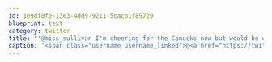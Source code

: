 ```yaml
---
id: 1e9df0fe-13e3-4dd9-9211-5cacb1f89729
blueprint: text
category: twitter
title: "'@miss_sullivan I'm cheering for the Canucks now but would be on the Oilers side if they were still in. Cant' help it, Edmonton born &amp; raised"
caption: '<span class="username username_linked">@<a href="https://twitter.com/miss_sullivan" title="Meg Sullivan">miss_sullivan</a></span> I''m cheering for the Canucks now but would be on the Oilers side if they were still in. Cant'' help it, Edmonton born &amp; raised'
---
```

